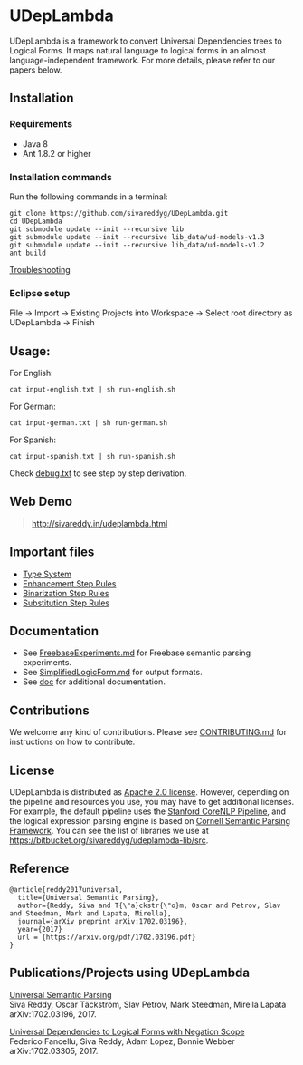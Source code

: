 # UDepLambda

UDepLambda is a framework to convert Universal Dependencies trees to Logical Forms. It maps natural language to logical forms in an almost language-independent framework. For more details, please refer to our papers below. 

## Installation

### Requirements

* Java 8 
* Ant 1.8.2 or higher

### Installation commands

Run the following commands in a terminal:

    git clone https://github.com/sivareddyg/UDepLambda.git
    cd UDepLambda
    git submodule update --init --recursive lib
    git submodule update --init --recursive lib_data/ud-models-v1.3
    git submodule update --init --recursive lib_data/ud-models-v1.2
    ant build

[Troubleshooting](https://github.com/sivareddyg/UDepLambda/issues/8#issuecomment-283096846)

### Eclipse setup
File -> Import -> Existing Projects into Workspace -> Select root directory as UDepLambda -> Finish

## Usage:

For English:

    cat input-english.txt | sh run-english.sh

For German:

    cat input-german.txt | sh run-german.sh
    
For Spanish:  

    cat input-spanish.txt | sh run-spanish.sh

Check [debug.txt](debug.txt) to see step by step derivation.

## Web Demo

> http://sivareddy.in/udeplambda.html

## Important files

* [Type System](lib_data/ud.types.txt)
* [Enhancement Step Rules](lib_data/ud-enhancement-rules.proto)
* [Binarization Step Rules](lib_data/ud-obliqueness-hierarchy.proto)
* [Substitution Step Rules](lib_data/ud-substitution-rules.proto)

## Documentation
* See [FreebaseExperiments.md](doc/FreebaseExperiments.md) for Freebase semantic parsing experiments.
* See [SimplifiedLogicForm.md](doc/SimplifiedLogicForm.md) for output formats.
* See [doc](doc/) for additional documentation.

## Contributions

We welcome any kind of contributions. Please see [CONTRIBUTING.md](CONTRIBUTING.md) for instructions on how to contribute.

## License

UDepLambda is distributed as [Apache 2.0 license](LICENSE). However, depending on the pipeline and resources you use, you may have to get additional licenses. For example, the default pipeline uses the [Stanford CoreNLP Pipeline](https://github.com/stanfordnlp/CoreNLP), and the logical expression parsing engine is based on [Cornell Semantic Parsing Framework](https://github.com/cornell-lic/spf). You can see the list of libraries we use at https://bitbucket.org/sivareddyg/udeplambda-lib/src. 

## Reference

```
@article{reddy2017universal,
  title={Universal Semantic Parsing},
  author={Reddy, Siva and T{\"a}ckstr{\"o}m, Oscar and Petrov, Slav and Steedman, Mark and Lapata, Mirella},
  journal={arXiv preprint arXiv:1702.03196},
  year={2017}
  url = {https://arxiv.org/pdf/1702.03196.pdf}
}
```

## Publications/Projects using UDepLambda

[Universal Semantic Parsing](https://arxiv.org/pdf/1702.03196)  
Siva Reddy, Oscar Täckström, Slav Petrov, Mark Steedman, Mirella Lapata  
arXiv:1702.03196, 2017.

[Universal Dependencies to Logical Forms with Negation Scope](https://arxiv.org/pdf/1702.03305.pdf)  
Federico Fancellu, Siva Reddy, Adam Lopez, Bonnie Webber  
arXiv:1702.03305, 2017.
